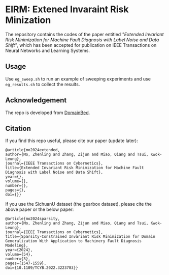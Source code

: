 # EIRM: Extened Invaraint Risk Minization

The repository contains the codes of the paper entitled
_"Extended Invariant Risk Minimization for Machine Fault Diagnosis
with Label Noise and Data Shift"_, which has been accepted for publication
on IEEE Transactions on Neural Networks and Learning Systems.

## Usage
Use `eg_sweep.sh` to run an example of sweeping experiments and use
`eg_results.sh` to collect the results.

## Acknowledgement
The repo is developed from [DomainBed](https://github.com/facebookresearch/DomainBed).

## Citation
If you find this repo useful, please cite our paper (update later):

    @article{mo2024extended,  
    author={Mo, Zhenling and Zhang, Zijun and Miao, Qiang and Tsui, Kwok-Leung},
    journal={IEEE Transactions on Cybernetics}, 
    title={Extended Invariant Risk Minimization for Machine Fault Diagnosis with Label Noise and Data Shift}, 
    year={},
    volume={},
    number={},
    pages={},
    doi={}}

If you use the SichuanU dataset (the gearbox dataset), please cite the above paper or the below paper:

    @article{mo2024sparsity,  
    author={Mo, Zhenling and Zhang, Zijun and Miao, Qiang and Tsui, Kwok-Leung},
    journal={IEEE Transactions on Cybernetics}, 
    title={Sparsity-Constrained Invariant Risk Minimization for Domain Generalization With Application to Machinery Fault Diagnosis Modeling}, 
    year={2024},
    volume={54},
    number={3},
    pages={1547-1559},
    doi={10.1109/TCYB.2022.3223783}}
